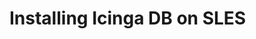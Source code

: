# Installing Icinga DB on SLES
<!-- {% set sles = True %} -->
<!-- {% include "02-Installation.md" %} -->
